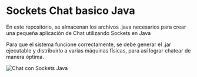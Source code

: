 # Sockets Chat basico Java
En este repositorio, se almacenan los archivos .java necesarios para crear una pequeña aplicación de Chat utilizando Sockets en Java

Para que el sistema funcione correctamente, se debe generar el .jar ejecutable y distribuirlo a varias máquinas físicas, para así lograr chatear de manera óptima.

![Chat con Sockets Java](https://user-images.githubusercontent.com/85718854/135681852-44989630-025c-46f4-975e-d435dd4b51eb.png)
